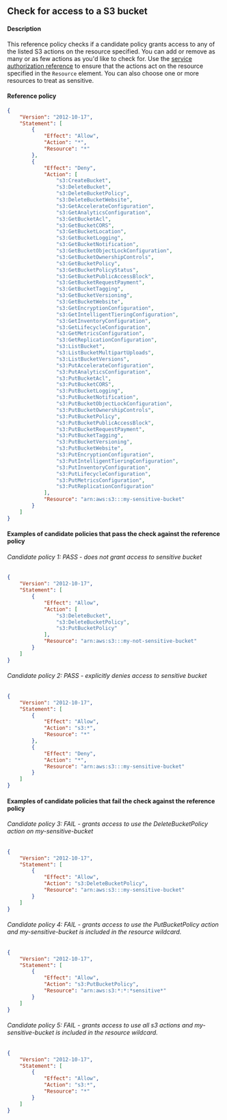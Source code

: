 ## Check for access to a S3 bucket

#### Description

This reference policy checks if a candidate policy grants access to any of the listed S3 actions on the resource specified. You can add or remove as many or as few actions as you'd like to check for. Use the [service authorization reference](https://docs.aws.amazon.com/service-authorization/latest/reference/reference_policies_actions-resources-contextkeys.html) to ensure that the actions act on the resource specified in the ```Resource``` element.  You can also choose one or more resources to treat as sensitive.


#### Reference policy
```json
{
    "Version": "2012-10-17",
    "Statement": [
        {
            "Effect": "Allow",
            "Action": "*",
            "Resource": "*"
        },
        {
            "Effect": "Deny",
            "Action": [
                "s3:CreateBucket",
                "s3:DeleteBucket",
                "s3:DeleteBucketPolicy",
                "s3:DeleteBucketWebsite",
                "s3:GetAccelerateConfiguration",
                "s3:GetAnalyticsConfiguration",
                "s3:GetBucketAcl",
                "s3:GetBucketCORS",
                "s3:GetBucketLocation",
                "s3:GetBucketLogging",
                "s3:GetBucketNotification",
                "s3:GetBucketObjectLockConfiguration",
                "s3:GetBucketOwnershipControls",
                "s3:GetBucketPolicy",
                "s3:GetBucketPolicyStatus",
                "s3:GetBucketPublicAccessBlock",
                "s3:GetBucketRequestPayment",
                "s3:GetBucketTagging",
                "s3:GetBucketVersioning",
                "s3:GetBucketWebsite",
                "s3:GetEncryptionConfiguration",
                "s3:GetIntelligentTieringConfiguration",
                "s3:GetInventoryConfiguration",
                "s3:GetLifecycleConfiguration",
                "s3:GetMetricsConfiguration",
                "s3:GetReplicationConfiguration",
                "s3:ListBucket",
                "s3:ListBucketMultipartUploads",
                "s3:ListBucketVersions",
                "s3:PutAccelerateConfiguration",
                "s3:PutAnalyticsConfiguration",
                "s3:PutBucketAcl",
                "s3:PutBucketCORS",
                "s3:PutBucketLogging",
                "s3:PutBucketNotification",
                "s3:PutBucketObjectLockConfiguration",
                "s3:PutBucketOwnershipControls",
                "s3:PutBucketPolicy",
                "s3:PutBucketPublicAccessBlock",
                "s3:PutBucketRequestPayment",
                "s3:PutBucketTagging",
                "s3:PutBucketVersioning",
                "s3:PutBucketWebsite",
                "s3:PutEncryptionConfiguration",
                "s3:PutIntelligentTieringConfiguration",
                "s3:PutInventoryConfiguration",
                "s3:PutLifecycleConfiguration",
                "s3:PutMetricsConfiguration",
                "s3:PutReplicationConfiguration"
            ],
            "Resource": "arn:aws:s3:::my-sensitive-bucket"
        }
    ]
}
```

#### Examples of candidate policies that pass the check against the reference policy

###### Candidate policy 1: PASS - does not grant access to sensitive bucket
```json
{
	"Version": "2012-10-17",
	"Statement": [
		{
			"Effect": "Allow",
			"Action": [
				"s3:DeleteBucket",
				"s3:DeleteBucketPolicy",
				"s3:PutBucketPolicy"
			],
			"Resource": "arn:aws:s3:::my-not-sensitive-bucket"
		}
	]
}
```

###### Candidate policy 2: PASS - explicitly denies access to sensitive bucket
```json
{
	"Version": "2012-10-17",
	"Statement": [
		{
			"Effect": "Allow",
			"Action": "s3:*",
			"Resource": "*"
		}, 
		{
			"Effect": "Deny",
			"Action": "*",
			"Resource": "arn:aws:s3:::my-sensitive-bucket"
		}
	]
}
```

#### Examples of candidate policies that fail the check against the reference policy

###### Candidate policy 3: FAIL - grants access to use the DeleteBucketPolicy action on my-sensitive-bucket
```json
{
	"Version": "2012-10-17",
	"Statement": [
		{
			"Effect": "Allow",
			"Action": "s3:DeleteBucketPolicy",
			"Resource": "arn:aws:s3:::my-sensitive-bucket"
		}
	]
}
```

###### Candidate policy 4: FAIL - grants access to use the PutBucketPolicy action and my-sensitive-bucket is included in the resource wildcard.
```json
{
	"Version": "2012-10-17",
	"Statement": [
		{
			"Effect": "Allow",
			"Action": "s3:PutBucketPolicy",
			"Resource": "arn:aws:s3:*:*:*sensitive*"
		}
	]
}
```

###### Candidate policy 5: FAIL - grants access to use all s3 actions and my-sensitive-bucket is included in the resource wildcard.
```json
{
	"Version": "2012-10-17",
	"Statement": [
		{
			"Effect": "Allow",
			"Action": "s3:*",
			"Resource": "*"
		}
	]
}
```
